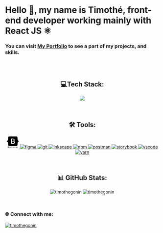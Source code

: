 <h1 align="left">Hello 👋, my name is Timothé, front-end developer working mainly with React JS ⚛️</h1>
<h3 align="left">You can visit <a href="https://timothegonin.github.io/portfolio/" target="blank">My Portfolio</a> to see a part of my projects, and skills.</h3>
<br/>
<br/>

<h2 align="center">💻Tech Stack:</h2>
<p align="center">
  <a href="https://skillicons.dev">
    <img src="https://skillicons.dev/icons?i=css,html,js,jest,react,redux,sass,ts" />
  </a>
</p>
<br/>

<h2 align="center">🛠 Tools:</h2>
<p align="center">
  <a href="https://getbootstrap.com" target="_blank" rel="noreferrer"> <img src="https://raw.githubusercontent.com/devicons/devicon/master/icons/bootstrap/bootstrap-plain-wordmark.svg" alt="bootstrap" width="40" height="40"/> </a>
  <a href="https://www.figma.com/" target="_blank" rel="noreferrer"> <img src="https://www.vectorlogo.zone/logos/figma/figma-icon.svg" alt="figma" width="40" height="40"/> </a>
  <a href="https://git-scm.com/" target="_blank" rel="noreferrer"> <img src="https://cdn.jsdelivr.net/gh/devicons/devicon/icons/git/git-plain-wordmark.svg" alt="git" width="40" height="40"/> </a>
  <a href="https://inkscape.org/fr/" target="_blank" rel="noreferrer"> <img src="https://cdn.jsdelivr.net/gh/devicons/devicon/icons/inkscape/inkscape-original-wordmark.svg" alt="inkscape" width="40" height="40"/> </a>
  <a href="https://www.npmjs.com/" target="_blank" rel="noreferrer"> <img src="https://cdn.jsdelivr.net/gh/devicons/devicon/icons/npm/npm-original-wordmark.svg" alt="npm" width="40" height="40"/> </a>
  <a href="https://postman.com" target="_blank" rel="noreferrer"> <img src="https://www.vectorlogo.zone/logos/getpostman/getpostman-icon.svg" alt="postman" width="40" height="40"/> </a>
  <a href="https://storybook.js.org/" target="_blank" rel="noreferrer"> <img src="https://cdn.jsdelivr.net/gh/devicons/devicon/icons/storybook/storybook-original-wordmark.svg" alt="storybook" width="40" height="40"/> </a>
  <a href="https://code.visualstudio.com/" target="_blank" rel="noreferrer"> <img src="https://cdn.jsdelivr.net/gh/devicons/devicon/icons/vscode/vscode-original-wordmark.svg" alt="vscode" width="40" height="40"/> </a>
  <a href="https://yarnpkg.com/" target="_blank" rel="noreferrer"> <img src="https://cdn.jsdelivr.net/gh/devicons/devicon/icons/yarn/yarn-original-wordmark.svg" alt="yarn" width="40" height="40"/> </a>
</p>
<br/>

<h2 align="center">📊 GitHub Stats:</h2>
<p align="center"> 
  <img src="https://github-readme-stats.vercel.app/api/top-langs?username=timothegonin&show_icons=true&locale=en&layout=compact" alt="timothegonin" height="150"/>
  <img src="https://github-readme-stats.vercel.app/api?username=timothegonin&show_icons=true&locale=en" alt="timothegonin" height="150"/>
</p>
<br/>

<h3>🌐 Connect with me:</h3>
<p align="left">
  <a href="https://linkedin.com/in/timothegonin" target="blank"><img align="center" src="https://cdn.jsdelivr.net/gh/devicons/devicon/icons/linkedin/linkedin-original.svg" alt="timothegonin"  width="40" height="40" /></a>
</p>

<!-- Proudly created with GPRM ( https://gprm.itsvg.in ) -->
